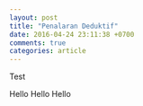 ```yaml
---
layout: post
title: "Penalaran Deduktif"
date: 2016-04-24 23:11:38 +0700
comments: true
categories: article
---
```


Test
<!--more-->

Hello Hello Hello
